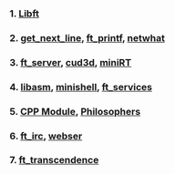 

### 1. [Libft](https://yeosong1.github.io/blog/posts/2020/04/21/libft.html)
### 2. [get_next_line](https://yeosong1.github.io/blog/posts/2020/04/21/get_next_line.html), [ft_printf](https://yeosong1.github.io/blog/posts/2020/04/21/ft_printf.html), [netwhat](https://yeosong1.github.io/blog/posts/2020/04/21/netwhat.html)
### 3. [ft_server](ft_server), [cud3d](cub3d), [miniRT](_posts/miniRT.md)
### 4. [libasm](_posts/libasm), [minishell](minishell), [ft_services](ft_services)
### 5. [CPP Module](CPP_Module), [Philosophers](Philosophers)
### 6. [ft_irc](ft_irc), [webser](webser)
### 7. [ft_transcendence](ft_transcendence)
